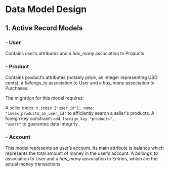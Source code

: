# Data Model Design

## 1. Active Record Models

### - User

Contains user’s attributes and a *has_many* association to Products.

### - Product

Contains product’s attributes (notably price, an integer representing USD cents), a *belongs_to* association to User and a *has_many* association to Purchases.

The migration for this model requires:

A seller index: <code>t.index ["user_id"], name: "index_products_on_user_id"</code> to efficiently search a seller's products.
A foreign key constraint: <code>add_foreign_key "products", "users"</code> to guarantee data integrity.

### - Account

This model represents an user’s account. Its main attribute is balance which represents the total amount of money in the user’s account. A *belongs_to* association to User and a *has_many* association to Entries, which are the actual money transactions.
